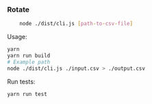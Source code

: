 ### Rotate

```sh
    node ./dist/cli.js [path-to-csv-file]
```

Usage:

```sh
yarn
yarn run build
# Example path 
node ./dist/cli.js ./input.csv > ./output.csv
```

Run tests:

```sh
yarn run test
```